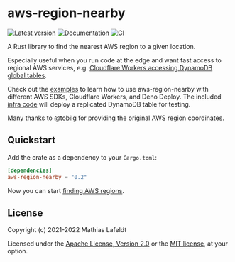 # aws-region-nearby

[![Latest version](https://img.shields.io/crates/v/aws-region-nearby.svg)](https://crates.io/crates/aws-region-nearby)
[![Documentation](https://docs.rs/aws-region-nearby/badge.svg)](https://docs.rs/aws-region-nearby)
[![CI](https://github.com/mlafeldt/aws-region-nearby/workflows/CI/badge.svg)](https://github.com/mlafeldt/aws-region-nearby/actions)

A Rust library to find the nearest AWS region to a given location.

Especially useful when you run code at the edge and want fast access to regional AWS services, e.g. [Cloudflare Workers accessing DynamoDB global tables](https://artofserverless.com/aws-region-nearby/).

Check out the [examples](examples) to learn how to use aws-region-nearby with different AWS SDKs, Cloudflare Workers, and Deno Deploy. The included [infra code](examples/infra) will deploy a replicated DynamoDB table for testing.

Many thanks to [@tobilg](https://github.com/tobilg) for providing the original AWS region coordinates.

## Quickstart

Add the crate as a dependency to your `Cargo.toml`:

```toml
[dependencies]
aws-region-nearby = "0.2"
```

Now you can start [finding AWS regions](https://docs.rs/aws-region-nearby).

## License

Copyright (c) 2021-2022 Mathias Lafeldt

Licensed under the [Apache License, Version 2.0](LICENSE-APACHE) or the [MIT license](LICENSE-MIT), at your option.
